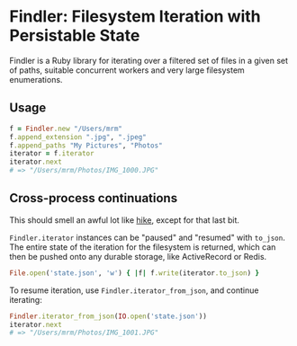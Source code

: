 # Findler: Filesystem Iteration with Persistable State

Findler is a Ruby library for iterating over a filtered set of files in a given
set of paths, suitable concurrent workers and very large filesystem enumerations.

## Usage

```ruby
f = Findler.new "/Users/mrm"
f.append_extension ".jpg", ".jpeg"
f.append_paths "My Pictures", "Photos"
iterator = f.iterator
iterator.next
# => "/Users/mrm/Photos/IMG_1000.JPG"
```

## Cross-process continuations

This should smell an awful lot like [hike](https://github.com/sstephenson/hike),
except for that last bit.

```Findler.iterator``` instances can be "paused" and "resumed" with ```to_json```.
The entire state of the iteration for the filesystem is returned, which can then
be pushed onto any durable storage, like ActiveRecord or Redis.

```ruby
File.open('state.json', 'w') { |f| f.write(iterator.to_json) }
```

To resume iteration, use ```Findler.iterator_from_json```, and continue iterating:

```ruby
Findler.iterator_from_json(IO.open('state.json'))
iterator.next
# => "/Users/mrm/Photos/IMG_1001.JPG"
```